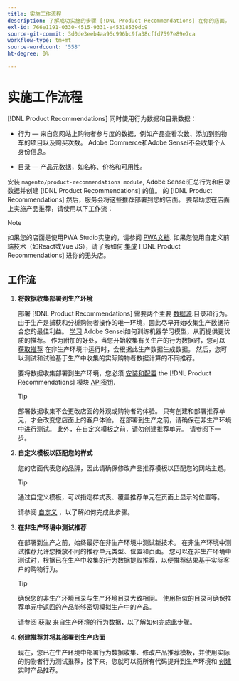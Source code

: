 ```yaml
---
title: 实施工作流程
description: 了解成功实施的步骤 [!DNL Product Recommendations] 在你的店面。
exl-id: 766e1191-0330-4515-9331-e45318539dc9
source-git-commit: 3d0de3eeb4aa96c996bc9fa38cffd7597e89e7ca
workflow-type: tm+mt
source-wordcount: '558'
ht-degree: 0%

---
```


# 实施工作流程

[!DNL Product Recommendations] 同时使用行为数据和目录数据：

- 行为 — 来自您网站上购物者参与度的数据，例如产品查看次数、添加到购物车的项目以及购买次数。 Adobe Commerce和Adobe Sensei不会收集个人身份信息。

- 目录 — 产品元数据，如名称、价格和可用性。

安装 `magento/product-recommendations module`, Adobe Sensei汇总行为和目录数据并创建 [!DNL Product Recommendations] 的值。 的 [!DNL Product Recommendations] 然后，服务会将这些推荐部署到您的店面。 要帮助您在店面上实施产品推荐，请使用以下工作流：

>[!NOTE]
>
> 如果您的店面是使用PWA Studio实施的，请参阅 [PWA文档](https://developer.adobe.com/commerce/pwa-studio/integrations/product-recommendations/). 如果您使用自定义前端技术（如React或Vue JS），请了解如何 [集成](headless.md) [!DNL Product Recommendations] 进你的无头店。

## 工作流

1. **将数据收集部署到生产环境**

   部署 [!DNL Product Recommendations] 需要两个主要 [数据源](type.md):目录和行为。 由于生产是捕获和分析购物者操作的唯一环境，因此尽早开始收集生产数据符合您的最佳利益。 [学习](behavioral-data.md) Adobe Sensei如何训练机器学习模型，从而提供更优质的推荐。 作为附加的好处，当您开始收集有关生产的行为数据时，您可以 [获取推荐](verify.md) 在非生产环境中运行时，会根据此生产数据生成数据。 然后，您可以测试和试验基于生产中收集的实际购物者数据计算的不同推荐。

   要将数据收集部署到生产环境，您必须 [安装和配置](install-configure.md) the [!DNL Product Recommendations] 模块 [API密钥](https://experienceleague.adobe.com/docs/commerce-merchant-services/user-guides/integration-services/saas.html).

   >[!TIP]
   >
   > 部署数据收集不会更改店面的外观或购物者的体验。 只有创建和部署推荐单元，才会改变您店面上的客户体验。 在部署到生产之前，请确保在非生产环境中进行测试。 此外，在自定义模板之前，请勿创建推荐单元。 请参阅下一步。

1. **自定义模板以匹配您的样式**

   您的店面代表您的品牌，因此请确保修改产品推荐模板以匹配您的网站主题。

   >[!TIP]
   >
   > 通过自定义模板，可以指定样式表、覆盖推荐单元在页面上显示的位置等。

   请参阅 [自定义](https://experienceleague.adobe.com/docs/commerce-merchant-services/product-recommendations/developer/customize.html) ，以了解如何完成此步骤。

1. **在非生产环境中测试推荐**

   在部署到生产之前，始终最好在非生产环境中测试新技术。 在非生产环境中测试推荐允许您播放不同的推荐单元类型、位置和页面。 您可以在非生产环境中测试时，根据已在生产中收集的行为数据提取推荐，以便推荐结果基于实际客户的购物行为。

   >[!TIP]
   >
   > 确保您的非生产环境目录与生产环境目录大致相同。 使用相似的目录可确保推荐单元中返回的产品能够密切模拟生产中的产品。

   请参阅 [获取](staging-environment.md) 来自生产环境的行为数据，以了解如何完成此步骤。

1. **创建推荐并将其部署到生产店面**

   现在，您已在生产环境中部署行为数据收集、修改产品推荐模板，并使用实际的购物者行为测试推荐，接下来，您就可以将所有代码提升到生产环境和 [创建](create.md) 实时产品推荐。
